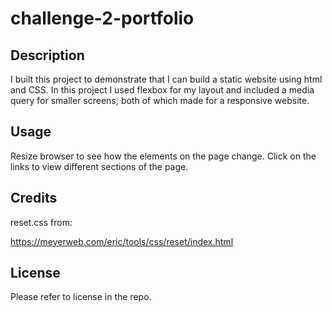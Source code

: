 # challenge-2-portfolio

## Description

I built this project to demonstrate that I can build a static website using html and CSS. In this project I used flexbox for my layout and  included a media query for smaller screens; both of which made for a responsive website.

## Usage

Resize browser to see how the elements on the page change. Click on the links to view different sections of the page.


## Credits

reset.css from: 

https://meyerweb.com/eric/tools/css/reset/index.html

## License

Please refer to license in the repo.
